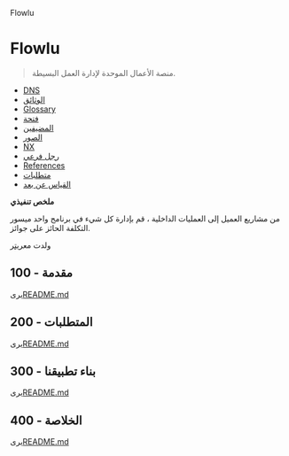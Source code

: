 Flowlu

# Flowlu

> منصة الأعمال الموحدة لإدارة العمل البسيطة.

-   [DNS](./DNS.md)
-   [الوثائق](./DOCUMENTATION.md)
-   [Glossary](./GLOSSARY.md)
-   [فتحة](./HATCH.md)
-   [المضيفين](./HOSTS.md)
-   [الصور](./IMAGES.md)
-   [NX](./NX.md)
-   [رجل فرعي](./PODMAN.md)
-   [References](./REFERENCES.md)
-   [متطلبات](./REQUIREMENTS.md)
-   [القياس عن بعد](./TELEMETRY.md)

**ملخص تنفيذي**

من مشاريع العميل إلى العمليات الداخلية ، قم بإدارة كل شيء في برنامج واحد ميسور التكلفة الحائز على جوائز.

ولدت مع[ريتر](https://app.rytr.me)

## 100 - مقدمة

يرى[README.md](./100/README.md)

## 200 - المتطلبات

يرى[README.md](./200/README.md)

## 300 - بناء تطبيقنا

يرى[README.md](./300/README.md)

## 400 - الخلاصة

يرى[README.md](./400/README.md)
